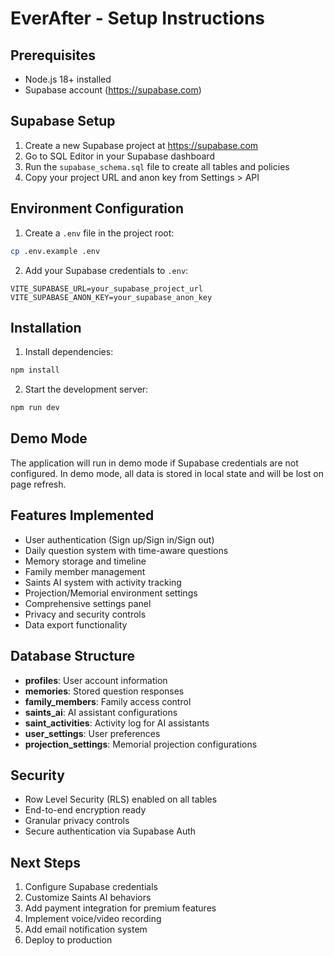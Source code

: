 # EverAfter - Setup Instructions

## Prerequisites
- Node.js 18+ installed
- Supabase account (https://supabase.com)

## Supabase Setup

1. Create a new Supabase project at https://supabase.com
2. Go to SQL Editor in your Supabase dashboard
3. Run the `supabase_schema.sql` file to create all tables and policies
4. Copy your project URL and anon key from Settings > API

## Environment Configuration

1. Create a `.env` file in the project root:
```bash
cp .env.example .env
```

2. Add your Supabase credentials to `.env`:
```
VITE_SUPABASE_URL=your_supabase_project_url
VITE_SUPABASE_ANON_KEY=your_supabase_anon_key
```

## Installation

1. Install dependencies:
```bash
npm install
```

2. Start the development server:
```bash
npm run dev
```

## Demo Mode

The application will run in demo mode if Supabase credentials are not configured.
In demo mode, all data is stored in local state and will be lost on page refresh.

## Features Implemented

- User authentication (Sign up/Sign in/Sign out)
- Daily question system with time-aware questions
- Memory storage and timeline
- Family member management
- Saints AI system with activity tracking
- Projection/Memorial environment settings
- Comprehensive settings panel
- Privacy and security controls
- Data export functionality

## Database Structure

- **profiles**: User account information
- **memories**: Stored question responses
- **family_members**: Family access control
- **saints_ai**: AI assistant configurations
- **saint_activities**: Activity log for AI assistants
- **user_settings**: User preferences
- **projection_settings**: Memorial projection configurations

## Security

- Row Level Security (RLS) enabled on all tables
- End-to-end encryption ready
- Granular privacy controls
- Secure authentication via Supabase Auth

## Next Steps

1. Configure Supabase credentials
2. Customize Saints AI behaviors
3. Add payment integration for premium features
4. Implement voice/video recording
5. Add email notification system
6. Deploy to production
